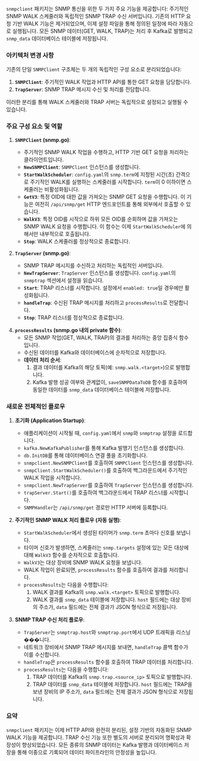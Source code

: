 `snmpclient` 패키지는 SNMP 통신을 위한 두 가지 주요 기능을 제공합니다: 주기적인 SNMP WALK 스케줄러와 독립적인 SNMP TRAP 수신 서버입니다. 기존의 HTTP 요청 기반 WALK 기능은 제거되었으며, 이제 설정 파일을 통해 정의된 일정에 따라 자동으로 실행됩니다. 모든 SNMP 데이터(GET, WALK, TRAP)는 처리 후 Kafka로 발행되고 `snmp_data` 데이터베이스 테이블에 저장됩니다.

### 아키텍처 변경 사항

기존의 단일 `SNMPClient` 구조체는 두 개의 독립적인 구성 요소로 분리되었습니다:

1.  **`SNMPClient`**: 주기적인 WALK 작업과 HTTP API를 통한 GET 요청을 담당합니다.
2.  **`TrapServer`**: SNMP TRAP 메시지 수신 및 처리를 전담합니다.

이러한 분리를 통해 WALK 스케줄러와 TRAP 서버는 독립적으로 설정되고 실행될 수 있습니다.

### 주요 구성 요소 및 역할

1.  **`SNMPClient` (snmp.go)**:
    *   주기적인 SNMP WALK 작업을 수행하고, HTTP 기반 GET 요청을 처리하는 클라이언트입니다.
    *   **`NewSNMPClient`**: `SNMPClient` 인스턴스를 생성합니다.
    *   **`StartWalkScheduler`**: `config.yaml`의 `snmp.term`에 지정된 시간(초) 간격으로 주기적인 WALK를 실행하는 스케줄러를 시작합니다. `term`이 0 이하이면 스케줄러는 비활성화됩니다.
    *   **`GetV3`**: 특정 OID에 대한 값을 가져오는 SNMP GET 요청을 수행합니다. 이 기능은 여전히 `/api/snmp/get` HTTP 엔드포인트를 통해 외부에서 호출할 수 있습니다.
    *   **`WalkV3`**: 특정 OID를 시작으로 하위 모든 OID를 순회하며 값을 가져오는 SNMP WALK 요청을 수행합니다. 이 함수는 이제 `StartWalkScheduler`에 의해서만 내부적으로 호출됩니다.
    *   **`Stop`**: WALK 스케줄러를 정상적으로 종료합니다.

2.  **`TrapServer` (snmp.go)**:
    *   SNMP TRAP 메시지를 수신하고 처리하는 독립적인 서버입니다.
    *   **`NewTrapServer`**: `TrapServer` 인스턴스를 생성합니다. `config.yaml`의 `snmptrap` 섹션에서 설정을 읽습니다.
    *   **`Start`**: TRAP 리스너를 시작합니다. 설정에서 `enabled: true`일 경우에만 활성화됩니다.
    *   **`handleTrap`**: 수신된 TRAP 메시지를 처리하고 `processResults`로 전달합니다.
    *   **`Stop`**: TRAP 리스너를 정상적으로 종료합니다.

<!-- 3.  **`SNMPHandler` (api.go)**:
    *   HTTP 요청을 받아 SNMP GET 작업을 수행하는 핸들러입니다.
    *   **`HandleWalk`** 함수와 `/api/snmp/walk` 경로는 **제거되었습니다.**
    *   **`HandleGet`** 함수는 이전과 동일하게 작동하며, `/api/snmp/get` 엔드포인트를 통해 GET 요청을 처리합니다. -->

4.  **`processResults` (snmp.go 내의 private 함수)**:
    *   모든 SNMP 작업(GET, WALK, TRAP)의 결과를 처리하는 중앙 집중식 함수입니다.
    *   수신된 데이터를 Kafka와 데이터베이스에 순차적으로 저장합니다.
    *   **데이터 처리 순서**:
        1.  결과 데이터를 Kafka의 해당 토픽(예: `snmp.walk.<target>`)으로 발행합니다.
        2.  Kafka 발행 성공 여부와 관계없이, `saveSNMPDataToDB` 함수를 호출하여 동일한 데이터를 `snmp_data` 데이터베이스 테이블에 저장합니다.

### 새로운 전체적인 플로우

1.  **초기화 (Application Startup)**:
    *   애플리케이션이 시작될 때, `config.yaml`에서 `snmp`와 `snmptrap` 설정을 로드합니다.
    *   `kafka.NewKafkaPublisher`를 통해 Kafka 발행기 인스턴스를 생성합니다.
    *   `db.InitDB`를 통해 데이터베이스 연결 풀을 초기화합니다.
    *   `snmpclient.NewSNMPClient`를 호출하여 `SNMPClient` 인스턴스를 생성합니다.
    *   `snmpClient.StartWalkScheduler()`를 호출하여 백그라운드에서 주기적인 WALK 작업을 시작합니다.
    *   `snmpclient.NewTrapServer`를 호출하여 `TrapServer` 인스턴스를 생성합니다.
    *   `trapServer.Start()`를 호출하여 백그라운드에서 TRAP 리스너를 시작합니다.
    *   `SNMPHandler`는 `/api/snmp/get` 경로만 HTTP 서버에 등록합니다.

2.  **주기적인 SNMP WALK 처리 플로우 (자동 실행)**:
    *   `StartWalkScheduler`에서 생성된 타이머가 `snmp.term` 초마다 신호를 보냅니다.
    *   타이머 신호가 발생하면, 스케줄러는 `snmp.targets` 설정에 있는 모든 대상에 대해 `WalkV3` 함수를 순차적으로 호출합니다.
    *   `WalkV3`는 대상 장비에 SNMP WALK 요청을 보냅니다.
    *   WALK 작업이 완료되면, `processResults` 함수를 호출하여 결과를 처리합니다.
    *   `processResults`는 다음을 수행합니다:
        1.  WALK 결과를 Kafka의 `snmp.walk.<target>` 토픽으로 발행합니다.
        2.  WALK 결과를 `snmp_data` 테이블에 저장합니다. `host` 필드에는 대상 장비의 주소가, `data` 필드에는 전체 결과가 JSON 형식으로 저장됩니다.

3.  **SNMP TRAP 수신 처리 플로우**:
    *   `TrapServer`는 `snmptrap.host`와 `snmptrap.port`에서 UDP 트래픽을 리스닝���니다.
    *   네트워크 장비에서 SNMP TRAP 메시지를 보내면, `handleTrap` 콜백 함수가 이를 수신합니다.
    *   `handleTrap`은 `processResults` 함수를 호출하여 TRAP 데이터를 처리합니다.
    *   `processResults`는 다음을 수행합니다:
        1.  TRAP 데이터를 Kafka의 `snmp.trap.<source_ip>` 토픽으로 발행합니다.
        2.  TRAP 데이터를 `snmp_data` 테이블에 저장합니다. `host` 필드에는 TRAP을 보낸 장비의 IP 주소가, `data` 필드에는 전체 결과가 JSON 형식으로 저장됩니다.

<!-- 4.  **SNMP GET 요청 처리 플로우 (HTTP 요청 기반)**:
    *   이 플로우는 이전과 거의 동일하게 유지됩니다.
    *   클라이언트가 `/api/snmp/get` 엔드포인트로 `target`과 `oids`를 포함한 POST 요청을 보냅니다.
    *   `SNMPHandler.HandleGet` 함수가 요청을 받아 `SNMPClient.GetV3`를 호출합니다.
    *   `GetV3`가 장비로부터 응답을 받으면, `processResults` 함수를 호출하여 결과를 처리합니다.
    *   `processResults`는 GET 결과를 Kafka에 발행하고 데이터베이스에 저장한 후, HTTP 핸들러는 클라이언트에게 성공 응답을 반환합니다. -->

### 요약

`snmpclient` 패키지는 이제 HTTP API와 완전히 분리된, 설정 기반의 자동화된 SNMP WALK 기능을 제공합니다. TRAP 수신 기능 또한 별도의 서버로 분리되어 명확성과 확장성이 향상되었습니다. 모든 종류의 SNMP 데이터는 Kafka 발행과 데이터베이스 저장을 통해 이중으로 기록되어 데이터 파이프라인의 안정성을 높입니다.
